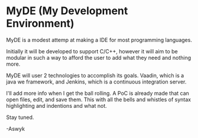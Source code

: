 # MyDE (My Development Environment)

MyDE is a modest attemp at making a IDE for most programming languages.

Initially it will be developed to support C/C++, however it will aim to be modular in such a way to afford the user to add what they need and nothing more.


MyDE will user 2 technologies to accomplish its goals. Vaadin, which is a java we framework, and Jenkins, which is a continuous integration server.

I'll add more info when I get the ball rolling. A PoC is already made that can open files, edit, and save them. This with all the bells and whistles of syntax highlighting and indentions and what not.

Stay tuned.

-Aswyk
